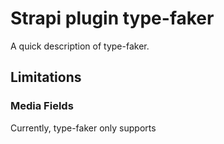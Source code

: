 # Strapi plugin type-faker

A quick description of type-faker.

## Limitations

### Media Fields

Currently, type-faker only supports 
